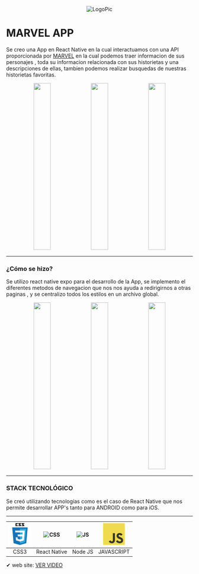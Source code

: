  <p align='center'>
  <img alt='LogoPic' src='https://reactnative.dev/img/header_logo.svg'   width='200px' height='200px' />
</p>

# MARVEL APP

Se creo una App en React Native en la cual interactuamos con una API proporcionada por <a href="https://www.marvel.com" target="_blank">MARVEL</a> en la cual podemos traer informacion de sus personajes , toda su informacion relacionada con sus historietas y una descripciones de ellas, tambien podemos realizar busquedas de nuestras historietas favoritas.


<p align="center">
<img  src="https://user-images.githubusercontent.com/76981775/131618702-19460633-794e-4a5d-9372-04178effb37b.png" width="30%" height='450px'>
<img  src="https://user-images.githubusercontent.com/76981775/131618760-77c810d7-84aa-4311-affa-a904c7185bf0.png" width="30%" height='450px'>
<img  src="https://user-images.githubusercontent.com/76981775/131618828-eeed9522-3983-4e49-8eff-6339a3d18e86.png" width="30%" height='450px'>
</p>

*****************


### ¿Cómo se hizo?

Se utilizo react native expo para el desarrollo de la App, se implemento el diferentes metodos de navegacion  que nos nos ayuda a redirigirnos a otras paginas ,  y se centralizo todos los estilos en un archivo global.

<p align="center">
<img  src="https://user-images.githubusercontent.com/76981775/131618957-a23faf40-567b-4c1d-b8e1-20fea1b83b84.png" width="30%" height='450px'>
<img  src="https://user-images.githubusercontent.com/76981775/131618874-6ec9e8e4-a0c8-43ee-a71f-1651906b741b.png" width="30%" height='450px'>
<img  src="https://user-images.githubusercontent.com/76981775/131619036-96dcbb04-c499-4eef-8a0b-5532af5be8d1.png" width="30%" height='450px'>
</p>

*****************



### STACK TECNOLÓGICO


Se creó utilizando tecnologías como es el caso de React Native que nos permite desarrollar APP's tanto para ANDROID como para iOS.

********

| <img src="https://raw.githubusercontent.com/devicons/devicon/master/icons/css3/css3-original-wordmark.svg" width="60" alt="HTML"> |<img src="https://reactnative.dev/img/header_logo.svg" width="60" alt="CSS"> | <img src="https://external-content.duckduckgo.com/iu/?u=https%3A%2F%2Fupload.wikimedia.org%2Fwikipedia%2Fcommons%2Fthumb%2F7%2F7e%2FNode.js_logo_2015.svg%2F1280px-Node.js_logo_2015.svg.png&f=1&nofb=1" width="60" alt="JS"> |<img src="https://raw.githubusercontent.com/devicons/devicon/master/icons/javascript/javascript-original.svg" width="60" alt="REACT"> |
| :------------: | :------------: | :------------: | :------------: | 
| CSS3  | React Native | Node JS | JAVASCRIPT | 

✔ web site:  <a href="https://www.youtube.com/watch?v=h9Hanc4Opic" target="_blank">
VER VIDEO
</a> 

